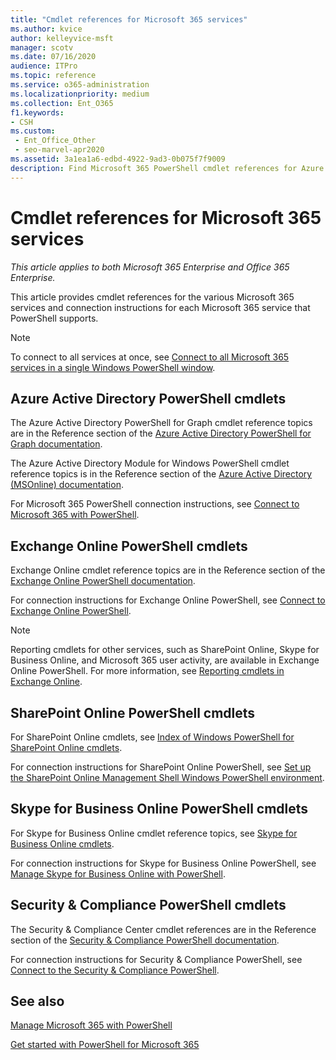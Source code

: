```yaml
---
title: "Cmdlet references for Microsoft 365 services"
ms.author: kvice
author: kelleyvice-msft
manager: scotv
ms.date: 07/16/2020
audience: ITPro
ms.topic: reference
ms.service: o365-administration
ms.localizationpriority: medium
ms.collection: Ent_O365
f1.keywords:
- CSH
ms.custom:
 - Ent_Office_Other
 - seo-marvel-apr2020
ms.assetid: 3a1ea1a6-edbd-4922-9ad3-0b075f7f9009
description: Find Microsoft 365 PowerShell cmdlet references for Azure AD, Exchange Online, SharePoint Online, Skype for Business Online, and Security & Compliance.
---
```


# Cmdlet references for Microsoft 365 services

*This article applies to both Microsoft 365 Enterprise and Office 365 Enterprise.*

This article provides cmdlet references for the various Microsoft 365 services and connection instructions for each Microsoft 365 service that PowerShell supports.

> [!NOTE]
> To connect to all services at once, see [Connect to all Microsoft 365 services in a single Windows PowerShell window](connect-to-all-microsoft-365-services-in-a-single-windows-powershell-window.md).

## Azure Active Directory PowerShell cmdlets

The Azure Active Directory PowerShell for Graph cmdlet reference topics are in the Reference section of the [Azure Active Directory PowerShell for Graph documentation](/powershell/azure/active-directory/install-adv2).

The Azure Active Directory Module for Windows PowerShell cmdlet reference topics is in the Reference section of the [Azure Active Directory (MSOnline) documentation](/powershell/azure/active-directory/overview).

For Microsoft 365 PowerShell connection instructions, see [Connect to Microsoft 365 with PowerShell](connect-to-microsoft-365-powershell.md).

## Exchange Online PowerShell cmdlets

Exchange Online cmdlet reference topics are in the Reference section of the [Exchange Online PowerShell documentation](/powershell/exchange/exchange-online-powershell).

For connection instructions for Exchange Online PowerShell, see [Connect to Exchange Online PowerShell](/powershell/exchange/connect-to-exchange-online-powershell).

> [!NOTE]
> Reporting cmdlets for other services, such as SharePoint Online, Skype for Business Online, and Microsoft 365 user activity, are available in Exchange Online PowerShell. For more information, see [Reporting cmdlets in Exchange Online](/powershell/exchange/exchange-online-powershell).

## SharePoint Online PowerShell cmdlets

For SharePoint Online cmdlets, see [Index of Windows PowerShell for SharePoint Online cmdlets](/powershell/module/sharepoint-online/).

For connection instructions for SharePoint Online PowerShell, see [Set up the SharePoint Online Management Shell Windows PowerShell environment](/powershell/sharepoint/sharepoint-online/connect-sharepoint-online).

## Skype for Business Online PowerShell cmdlets

For Skype for Business Online cmdlet reference topics, see [Skype for Business Online cmdlets](/previous-versions//mt228132(v=technet.10)).

For connection instructions for Skype for Business Online PowerShell, see [Manage Skype for Business Online with PowerShell](manage-skype-for-business-online-with-microsoft-365-powershell.md).

## Security & Compliance PowerShell cmdlets

The Security & Compliance Center cmdlet references are in the Reference section of the [Security & Compliance PowerShell documentation](/powershell/exchange/scc-powershell).

For connection instructions for Security & Compliance PowerShell, see [Connect to the Security & Compliance PowerShell](/powershell/exchange/connect-to-scc-powershell).

## See also

[Manage Microsoft 365 with PowerShell](manage-microsoft-365-with-microsoft-365-powershell.md)

[Get started with PowerShell for Microsoft 365](getting-started-with-microsoft-365-powershell.md)